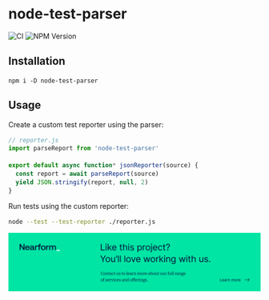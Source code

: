 # node-test-parser

![CI](https://github.com/nearform/node-test-parser/actions/workflows/ci.yml/badge.svg?event=push)
![NPM Version](https://img.shields.io/npm/v/node-test-parser)


## Installation

```shell
npm i -D node-test-parser
```

## Usage

Create a custom test reporter using the parser:

```js
// reporter.js
import parseReport from 'node-test-parser'

export default async function* jsonReporter(source) {
  const report = await parseReport(source)
  yield JSON.stringify(report, null, 2)
}
```

Run tests using the custom reporter:

```sh
node --test --test-reporter ./reporter.js
```

[![banner](https://raw.githubusercontent.com/nearform/.github/refs/heads/master/assets/os-banner-green.svg)](https://www.nearform.com/contact/?utm_source=open-source&utm_medium=banner&utm_campaign=os-project-pages)
